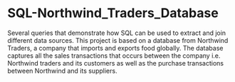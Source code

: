# SQL-Northwind_Traders_Database
 Several queries that demonstrate how SQL can be used to extract and join different data sources. This project is based on a database from Northwind Traders, a company that imports and exports food globally. The database captures all the sales transactions that occurs between the company i.e. Northwind traders and its customers as well as the purchase transactions between Northwind and its suppliers.
